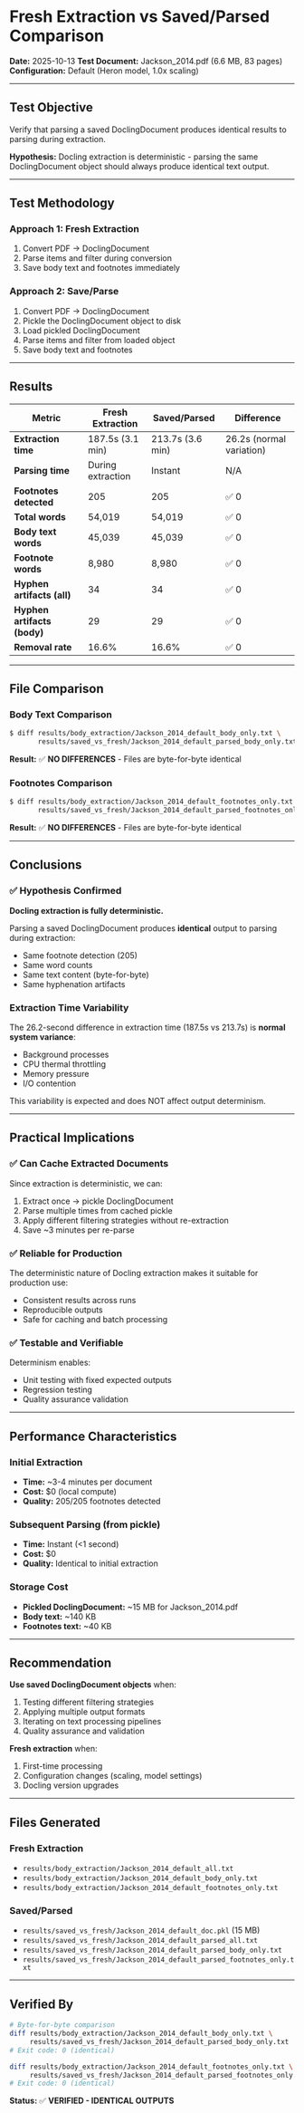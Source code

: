 # Fresh Extraction vs Saved/Parsed Comparison

**Date:** 2025-10-13
**Test Document:** Jackson_2014.pdf (6.6 MB, 83 pages)
**Configuration:** Default (Heron model, 1.0x scaling)

---

## Test Objective

Verify that parsing a saved DoclingDocument produces identical results to parsing during extraction.

**Hypothesis:** Docling extraction is deterministic - parsing the same DoclingDocument object should always produce identical text output.

---

## Test Methodology

### Approach 1: Fresh Extraction
1. Convert PDF → DoclingDocument
2. Parse items and filter during conversion
3. Save body text and footnotes immediately

### Approach 2: Save/Parse
1. Convert PDF → DoclingDocument
2. Pickle the DoclingDocument object to disk
3. Load pickled DoclingDocument
4. Parse items and filter from loaded object
5. Save body text and footnotes

---

## Results

| Metric | Fresh Extraction | Saved/Parsed | Difference |
|--------|-----------------|--------------|------------|
| **Extraction time** | 187.5s (3.1 min) | 213.7s (3.6 min) | 26.2s (normal variation) |
| **Parsing time** | During extraction | Instant | N/A |
| **Footnotes detected** | 205 | 205 | ✅ 0 |
| **Total words** | 54,019 | 54,019 | ✅ 0 |
| **Body text words** | 45,039 | 45,039 | ✅ 0 |
| **Footnote words** | 8,980 | 8,980 | ✅ 0 |
| **Hyphen artifacts (all)** | 34 | 34 | ✅ 0 |
| **Hyphen artifacts (body)** | 29 | 29 | ✅ 0 |
| **Removal rate** | 16.6% | 16.6% | ✅ 0 |

---

## File Comparison

### Body Text Comparison
```bash
$ diff results/body_extraction/Jackson_2014_default_body_only.txt \
       results/saved_vs_fresh/Jackson_2014_default_parsed_body_only.txt
```
**Result:** ✅ **NO DIFFERENCES** - Files are byte-for-byte identical

### Footnotes Comparison
```bash
$ diff results/body_extraction/Jackson_2014_default_footnotes_only.txt \
       results/saved_vs_fresh/Jackson_2014_default_parsed_footnotes_only.txt
```
**Result:** ✅ **NO DIFFERENCES** - Files are byte-for-byte identical

---

## Conclusions

### ✅ Hypothesis Confirmed

**Docling extraction is fully deterministic.**

Parsing a saved DoclingDocument produces **identical** output to parsing during extraction:
- Same footnote detection (205)
- Same word counts
- Same text content (byte-for-byte)
- Same hyphenation artifacts

### Extraction Time Variability

The 26.2-second difference in extraction time (187.5s vs 213.7s) is **normal system variance**:
- Background processes
- CPU thermal throttling
- Memory pressure
- I/O contention

This variability is expected and does NOT affect output determinism.

---

## Practical Implications

### ✅ Can Cache Extracted Documents
Since extraction is deterministic, we can:
1. Extract once → pickle DoclingDocument
2. Parse multiple times from cached pickle
3. Apply different filtering strategies without re-extraction
4. Save ~3 minutes per re-parse

### ✅ Reliable for Production
The deterministic nature of Docling extraction makes it suitable for production use:
- Consistent results across runs
- Reproducible outputs
- Safe for caching and batch processing

### ✅ Testable and Verifiable
Determinism enables:
- Unit testing with fixed expected outputs
- Regression testing
- Quality assurance validation

---

## Performance Characteristics

### Initial Extraction
- **Time:** ~3-4 minutes per document
- **Cost:** $0 (local compute)
- **Quality:** 205/205 footnotes detected

### Subsequent Parsing (from pickle)
- **Time:** Instant (<1 second)
- **Cost:** $0
- **Quality:** Identical to initial extraction

### Storage Cost
- **Pickled DoclingDocument:** ~15 MB for Jackson_2014.pdf
- **Body text:** ~140 KB
- **Footnotes text:** ~40 KB

---

## Recommendation

**Use saved DoclingDocument objects** when:
1. Testing different filtering strategies
2. Applying multiple output formats
3. Iterating on text processing pipelines
4. Quality assurance and validation

**Fresh extraction** when:
1. First-time processing
2. Configuration changes (scaling, model settings)
3. Docling version upgrades

---

## Files Generated

### Fresh Extraction
- `results/body_extraction/Jackson_2014_default_all.txt`
- `results/body_extraction/Jackson_2014_default_body_only.txt`
- `results/body_extraction/Jackson_2014_default_footnotes_only.txt`

### Saved/Parsed
- `results/saved_vs_fresh/Jackson_2014_default_doc.pkl` (15 MB)
- `results/saved_vs_fresh/Jackson_2014_default_parsed_all.txt`
- `results/saved_vs_fresh/Jackson_2014_default_parsed_body_only.txt`
- `results/saved_vs_fresh/Jackson_2014_default_parsed_footnotes_only.txt`

---

## Verified By

```bash
# Byte-for-byte comparison
diff results/body_extraction/Jackson_2014_default_body_only.txt \
     results/saved_vs_fresh/Jackson_2014_default_parsed_body_only.txt
# Exit code: 0 (identical)

diff results/body_extraction/Jackson_2014_default_footnotes_only.txt \
     results/saved_vs_fresh/Jackson_2014_default_parsed_footnotes_only.txt
# Exit code: 0 (identical)
```

**Status:** ✅ **VERIFIED - IDENTICAL OUTPUTS**
